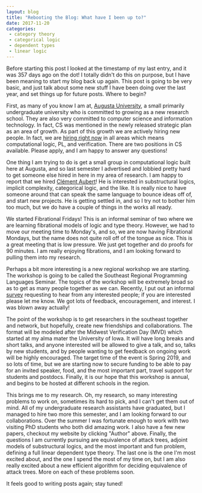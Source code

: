 ```yaml
---
layout: blog
title: "Rebooting the Blog: What have I been up to?"
date: 2017-11-20
categories:
 - category theory
 - categorical logic
 - dependent types
 - linear logic
---
```


Before starting this post I looked at the timestamp of my last entry, and it was 357 days ago on the dot!  I totally didn't do this on purpose, but I have been meaning to start my blog back up again. This post is going to be very basic, and just talk about some new stuff I have been doing over the last year, and set things up for future posts.  Where to begin?

First, as many of you know I am at, [Augusta University](http://www.augusta.edu/), a small primarily undergraduate university who is committed to growing as a new research school.  They are also very committed to computer science and information technology.  In fact, CS was mentioned in the newly released strategic plan as an area of growth.  As part of this growth we are actively hiring new people.  In fact, we are [hiring right now](http://lists.seas.upenn.edu/pipermail/types-announce/2017/007135.html) in all areas which means computational logic, PL, and verification.  There are two positions in CS available.  Please apply, and I am happy to answer any questions!

One thing I am trying to do is get a small group in computational logic built here at Augusta, and so last semester I advertised and lobbied pretty hard to get someone else hired in here in  my area of research.  I am happy to report that we hired [Clément Aubert](http://spots.augusta.edu/caubert/)!  He is interested in substructural logics, implicit complexity, categorical logic, and the like.  It is really nice to have someone around that can speak the same language to bounce ideas off of, and start new projects.  He is getting settled in, and so I try not to bother him too much, but we do have a couple of things in the works all ready.

We started Fibrational Fridays!  This is an informal seminar of two where we are learning fibrational models of logic and type theory.  However, we had to move our meeting time to Monday's, and so, we are now having Fibrational Mondays, but the name does not quite roll off of the tongue as nice.  This is a great meeting that is low pressure.  We just get together and do proofs for 90 minutes.  I am really enjoying fibrations, and I am looking forward to pulling them into my research.

Perhaps a bit more interesting is a new regional workshop we are starting.  The workshop is going to be called the Southeast Regional Programming Languages Seminar.  The topics of the workshop will be extremely broad so as to get as many people together as we can. Recently, I put out an informal [survey](http://lists.seas.upenn.edu/pipermail/types-announce/2017/007109.html) requesting to hear from any interested people; if you are interested please let me know.  We got lots of feedback, encouragement, and interest.  I was blown away actually!

The point of the workshop is to get researchers in the southeast together and network, but hopefully, create new friendships and collaborations.  The format will be modeled after the Midwest Verification Day (MVD) which started at my alma mater the University of Iowa.  It will have long breaks and short talks, and anyone interested will be allowed to give a talk, and so, talks by new students, and by people wanting to get feedback on ongoing work will be highly encouraged.  The target time of the event is Spring 2019, and so lots of time, but we are starting now to secure funding to be able to pay for an invited speaker, food, and the most important part, travel support for students and postdocs.  Finally, it is our hope that this workshop is annual, and begins to be hosted at different schools in the region.

This brings me to my research.  Oh, my research, so many interesting problems to work on, sometimes its hard to pick, and I can't get them out of mind. All of my undergraduate research assistants have graduated, but I managed to hire two more this semester, and I am looking forward to our collaborations.  Over the summer I was fortunate enough to work with two visiting PhD students who both did amazing work.  I also have a few new papers, checkout my website by clicking "Author" above. Finally, the questions I am currently pursuing are equivalence of attack trees, adjoint models of substructural logics, and the most important and fun problem, defining a full linear dependent type theory.  The last one is the one I'm most excited about, and the one I spend the most of my time on, but I am also really excited about a new efficient algorithm for deciding equivalence of attack trees.  More on each of these problems soon.

It feels good to writing posts again; stay tuned!